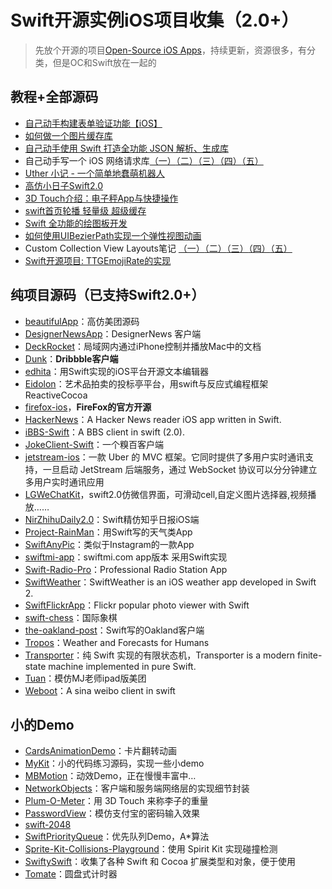 # Swift开源实例iOS项目收集（2.0+）
> 先放个开源的项目[Open-Source iOS Apps][1]，持续更新，资源很多，有分类，但是OC和Swift放在一起的

## 教程+全部源码
- [自己动手构建表单验证功能【iOS】][2]
- [如何做一个图片缓存库][3]
- [自己动手使用 Swift 打造全功能 JSON 解析、生成库][4]
- 自己动手写一个 iOS 网络请求库[（一）][5][（二）][6][（三）][7][（四）][8][（五）][9]
- [Uther 小记 - 一个简单地蠢萌机器人][10]
- [高仿小日子Swift2.0][11]
- [3D Touch介绍：电子秤App与快捷操作][12]
- [swift首页轮播 轻量级 超级缓存][13]
- [Swift 全功能的绘图板开发][14]
- [如何使用UIBezierPath实现一个弹性视图动画][15]
- Custom Collection View Layouts笔记 [（一）][16][（二）][17][（三）][18][（四）][19][（五）][20]
- [Swift开源项目: TTGEmojiRate的实现][21]

## 纯项目源码（已支持Swift2.0+）
- [beautifulApp][22]：高仿美团源码
- [DesignerNewsApp][23]：DesignerNews 客户端
- [DeckRocket][24]：局域网内通过iPhone控制并播放Mac中的文档
- [Dunk][25]：**Dribbble客户端**
- [edhita][26]：用Swift实现的iOS平台开源文本编辑器
- [Eidolon][27]：艺术品拍卖的投标亭平台，用swift与反应式编程框架 ReactiveCocoa
- [firefox-ios][28]，**FireFox的官方开源**
- [HackerNews][29]：A Hacker News reader iOS app written in Swift.
- [iBBS-Swift][30]：A BBS client in swift (2.0).
- [JokeClient-Swift][31]：一个糗百客户端
- [jetstream-ios][32]：一款 Uber 的 MVC 框架。它同时提供了多用户实时通讯支持，一旦启动 JetStream 后端服务，通过 WebSocket 协议可以分分钟建立多用户实时通讯应用
- [LGWeChatKit][33]，swift2.0仿微信界面，可滑动cell,自定义图片选择器,视频播放……
- [NirZhihuDaily2.0][34]：Swift精仿知乎日报iOS端
- [Project-RainMan][35]：用Swift写的天气类App
- [SwiftAnyPic][36]：类似于Instagram的一款App
- [swiftmi-app][37]：swiftmi.com app版本 采用Swift实现
- [Swift-Radio-Pro][38]：Professional Radio Station App
- [SwiftWeather][39]：SwiftWeather is an iOS weather app developed in Swift 2. 
- [SwiftFlickrApp][40]：Flickr popular photo viewer with Swift 
- [swift-chess][41]：国际象棋
- [the-oakland-post][42]：Swift写的Oakland客户端
- [Tropos][43]：Weather and Forecasts for Humans
- [Transporter][44]：纯 Swift 实现的有限状态机，Transporter is a modern finite-state machine implemented in pure Swift. 
- [Tuan][45]：模仿MJ老师ipad版美团
- [Weboot][46]：A sina weibo client in swift

## 小的Demo
- [CardsAnimationDemo][47]：卡片翻转动画
- [MyKit][48]：小的代码练习源码，实现一些小demo
- [MBMotion][49]：动效Demo，正在慢慢丰富中…
- [NetworkObjects][50]：客户端和服务端网络层的实现细节封装
- [Plum-O-Meter][51]：用 3D Touch 来称李子的重量
- [PasswordView][52]：模仿支付宝的密码输入效果
- [swift-2048][53]
- [SwiftPriorityQueue][54]：优先队列Demo，A\*算法
- [Sprite-Kit-Collisions-Playground][55]：使用 Spirit Kit 实现碰撞检测
- [SwiftySwift][56]：收集了各种 Swift 和 Cocoa 扩展类型和对象，便于使用
- [Tomate][57]：圆盘式计时器


[1]:	https://github.com/dkhamsing/open-source-ios-apps
[2]:	https://lvwenhan.com/ios/459.html
[3]:	http://blog.callmewhy.com/2015/05/25/note-about-chun/
[4]:	https://lvwenhan.com/ios/463.html
[5]:	https://lvwenhan.com/ios/454.html
[6]:	https://lvwenhan.com/ios/455.html
[7]:	https://lvwenhan.com/ios/456.html
[8]:	https://lvwenhan.com/ios/457.html
[9]:	https://lvwenhan.com/ios/464.html
[10]:	http://blog.callmewhy.com/2015/08/09/how-to-make-uther/ "Uther 小记 - 一个简单地蠢萌机器人"
[11]:	http://www.jianshu.com/p/bcc297e19a94
[12]:	http://swift.gg/2015/11/19/3d-touch-tutorial/ "3D Touch介绍：电子秤App与快捷操作"
[13]:	http://www.jianshu.com/p/d7bf5fe4d9fa "swift首页轮播 轻量级 超级缓存"
[14]:	http://www.cocoachina.com/swift/20151125/14390.html "Swift 全功能的绘图板开发"
[15]:	http://hechen.info/2015/12/02/Elastic-view-animation-using-UIBezierPath/ "如何使用UIBezierPath实现一个弹性视图动画"
[16]:	http://chengway.in/custom-collection-view-layouts/ "Custom Collection View Layouts（一）"
[17]:	http://chengway.in/custom-collection-view-layouts-er/ "Custom Collection View Layouts（二）"
[18]:	http://chengway.in/custom-collection-view-layouts-san/ "Custom Collection View Layouts（三）"
[19]:	http://chengway.in/custom-collection-view-layouts-si/ "Custom Collection View Layouts（四）"
[20]:	http://chengway.in/custom-collection-view-layouts-wu/ "Custom Collection View Layouts（五）"
[21]:	http://tutuge.me/2015/10/25/ttgemojirate-lib/ "Swift开源项目: TTGEmojiRate的实现"
[22]:	https://github.com/lyimin/beautifulApp "beautifulApp"
[23]:	https://github.com/MengTo/DesignerNewsApp "DesignerNewsApp"
[24]:	https://github.com/jpsim/DeckRocket "DeckRocket"
[25]:	https://github.com/naoyashiga/Dunk "Dunk"
[26]:	https://github.com/tnantoka/edhita "edhita"
[27]:	https://github.com/artsy/eidolon "Eidolon"
[28]:	https://github.com/mozilla/firefox-ios "firefox-ios"
[29]:	https://github.com/amitburst/HackerNews "HackerNews"
[30]:	https://github.com/iAugux/iBBS-Swift "iBBS-Swift"
[31]:	https://github.com/YANGReal/JokeClient-Swift "JokeClient-Swift"
[32]:	https://github.com/uber/jetstream-ios "jetstream-ios"
[33]:	https://github.com/jamy0801/LGWeChatKit
[34]:	https://github.com/zpz1237/NirZhihuDaily2.0 "NirZhihuDaily2.0"
[35]:	https://github.com/Mav3r1ck/Project-RainMan "Project-RainMan"
[36]:	https://github.com/kwkhaw/SwiftAnyPic "SwiftAnyPic"
[37]:	https://github.com/feiin/swiftmi-app "swiftmi-app"
[38]:	https://github.com/swiftcodex/Swift-Radio-Pro "Swift-Radio-Pro"
[39]:	https://github.com/JakeLin/SwiftWeather "SwiftWeather"
[40]:	https://github.com/synboo/SwiftFlickrApp "SwiftFlickrApp"
[41]:	https://github.com/JackBCousineau/swift-chess "swift-chess"
[42]:	https://github.com/aclissold/The-Oakland-Post "the-oakland-post"
[43]:	https://github.com/thoughtbot/Tropos "Tropos"
[44]:	https://github.com/DenHeadless/Transporter "Transporter"
[45]:	https://github.com/aiqiuqiu/Tuan "Tuan"
[46]:	https://github.com/iAugux/Weboot "Weboot"
[47]:	https://github.com/adow/CardsAnimationDemo "CardsAnimationDemo"
[48]:	https://github.com/aquarchitect/MyKit "MyKit"
[49]:	https://github.com/mmoaay/MBMotion "MBMotion"
[50]:	https://github.com/colemancda/NetworkObjects "NetworkObjects"
[51]:	https://github.com/FlexMonkey/Plum-O-Meter "Plum-O-Meter"
[52]:	https://github.com/findM/PasswordView "PasswordView"
[53]:	https://github.com/austinzheng/swift-2048 "swift-2048"
[54]:	https://github.com/davecom/SwiftPriorityQueue "SwiftPriorityQueue"
[55]:	https://github.com/jaredmpayne/Sprite-Kit-Collisions-Playground "Sprite-Kit-Collisions-Playground"
[56]:	https://github.com/adeca/SwiftySwift "SwiftySwift"
[57]:	https://github.com/dasdom/Tomate "Tomate"